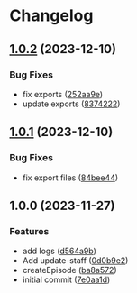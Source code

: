 # Changelog

## [1.0.2](https://github.com/joshuaavalon/mdh-utils/compare/v1.0.1...v1.0.2) (2023-12-10)


### Bug Fixes

* fix exports ([252aa9e](https://github.com/joshuaavalon/mdh-utils/commit/252aa9e8d2f499a96b8424ab71e1633c5116fea2))
* update exports ([8374222](https://github.com/joshuaavalon/mdh-utils/commit/83742226322fdb20fe6e37c5a0fcf657201b43c7))

## [1.0.1](https://github.com/joshuaavalon/mdh-utils/compare/v1.0.0...v1.0.1) (2023-12-10)


### Bug Fixes

* fix export files ([84bee44](https://github.com/joshuaavalon/mdh-utils/commit/84bee44d4f215baa1f545806584e110b6d4a4f9e))

## 1.0.0 (2023-11-27)


### Features

* add logs ([d564a9b](https://github.com/joshuaavalon/mdh-utils/commit/d564a9b756488a33fa151589360e8b85b2fc653e))
* Add update-staff ([0d0b9e2](https://github.com/joshuaavalon/mdh-utils/commit/0d0b9e2d598849f5d58af425406e3645d913bd99))
* createEpisode ([ba8a572](https://github.com/joshuaavalon/mdh-utils/commit/ba8a5722755d708263ac7aed4d13f841d5ac3d73))
* initial commit ([7e0aa1d](https://github.com/joshuaavalon/mdh-utils/commit/7e0aa1df042a08861d268a174b19cb8d91e4220b))
